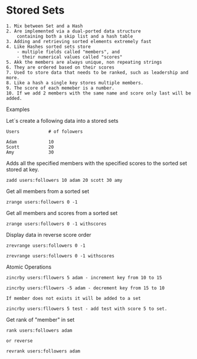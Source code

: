 # Stored Sets

    1. Mix between Set and a Hash 
    2. Are implemented via a dual-ported data structure
        containing both a skip list and a hash table
    3. Adding and retrieving sorted elements extremely fast
    4. Like Hashes sorted sets store
        - multiple fields called "members", and 
        - their numerical values called "scores"
    5. Akk the members are always unique, non repeating strings
    6. They are ordered based on their scores
    7. Used to store data that needs to be ranked, such as leadership and more.
    8. Like a hash a single key stores multiple members.
    9. The score of each memeber is a number.
    10. If we add 2 members with the same name and score only last will be added.

Examples 

Let`s create a following data into a stored sets

    Users           # of folowers

    Adam            10
    Scott           20
    Amy             30 

Adds all the specified members with the specified scores to the sorted
set stored at key.

    zadd users:followers 10 adam 20 scott 30 amy

Get all members from a sorted set

    zrange users:followers 0 -1

Get all members and scores from a sorted set

    zrange users:followers 0 -1 withscores

Display data in reverse score order

    zrevrange users:followers 0 -1

    zrevrange users:followers 0 -1 withscores

Atomic Operations 

    zincrby users:fllowers 5 adam - increment key from 10 to 15

    zincrby users:fllowers -5 adam - decrement key from 15 to 10

    If member does not exists it will be added to a set

    zincrby users:fllowers 5 test - add test with score 5 to set.

Get rank of "member" in set

    rank users:followers adam

    or reverse 

    revrank users:followers adam

